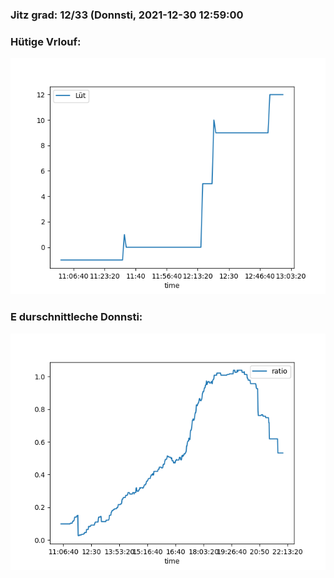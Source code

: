 ### Jitz grad: 12/33 (Donnsti, 2021-12-30 12:59:00

### Hütige Vrlouf:
![Graph](Today.png)

### E durschnittleche Donnsti:
![Graph](Donnsti.png)